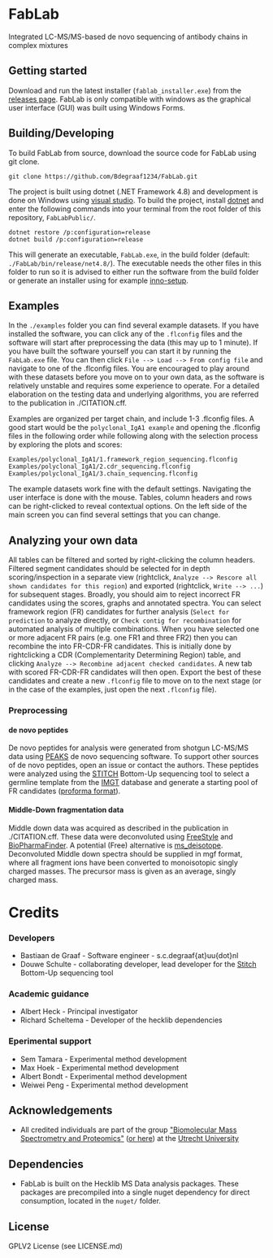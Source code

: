 # FabLab
Integrated LC-MS/MS-based de novo sequencing of antibody chains in complex mixtures

## Getting started
Download and run the latest installer (```fablab_installer.exe```) from the [releases page](https://github.com/Bdegraaf1234/FabLab/releases). FabLab is only compatible with windows as the graphical user interface (GUI) was built using Windows Forms.

## Building/Developing
To build FabLab from source, download the source code for FabLab using git clone.

```
git clone https://github.com/Bdegraaf1234/FabLab.git
```

The project is built using dotnet (.NET Framework 4.8) and development is done on Windows using [visual studio](https://visualstudio.microsoft.com/downloads/). To build the project, install [dotnet](https://dotnet.microsoft.com/download) and enter the following commands into your terminal from the root folder of this repository, ```FabLabPublic/```.

```
dotnet restore /p:configuration=release
dotnet build /p:configuration=release
```

This will generate an executable, ```FabLab.exe```, in the build folder (default: ```./FabLab/bin/release/net4.8/```). The executable needs the other files in this folder to run so it is advised to either run the software from the build folder or generate an installer using for example [inno-setup](https://jrsoftware.org/isdl.php).

## Examples
In the ```./examples``` folder you can find several example datasets. If you have installed the software, you can click any of the ```.flconfig``` files and the software will start after preprocessing the data (this may up to 1 minute). If you have built the software yourself you can start it by running the ```FabLab.exe``` file. You can then click ```File --> Load --> From config file``` and navigate to one of the .flconfig files. You are encouraged to play around with these datasets before you move on to your own data, as the software is relatively unstable and requires some experience to operate. For a detailed elaboration on the testing data and underlying algorithms, you are referred to the publication in ./CITATION.cff.

Examples are organized per target chain, and include 1-3 .flconfig files. A good start would be the ```polyclonal_IgA1 example``` and opening the .flconfig files in the following order while following along with the selection process by exploring the plots and scores:

```
Examples/polyclonal_IgA1/1.framework_region_sequencing.flconfig
Examples/polyclonal_IgA1/2.cdr_sequencing.flconfig
Examples/polyclonal_IgA1/3.chain_sequencing.flconfig
```

The example datasets work fine with the default settings. Navigating the user interface is done with the mouse. Tables, column headers and rows can be right-clicked to reveal contextual options. On the left side of the main screen you can find several settings that you can change. 

## Analyzing your own data
All tables can be filtered and sorted by right-clicking the column headers. Filtered segment candidates should be selected for in depth scoring/inspection in a separate view (rightclick, ```Analyze --> Rescore all shown candidates for this region```) and exported (rightclick, ```Write --> ...```) for subsequent stages. Broadly, you should aim to reject incorrect FR candidates using the scores, graphs and annotated spectra. You can select framework region (FR) candidates for further analysis (```Select for prediction``` to analyze directly, or ```Check contig for recombination``` for automated analysis of multiple combinations.
When you have selected one or more adjacent FR pairs (e.g. one FR1 and three FR2) then you can recombine the into FR-CDR-FR candidates. This is initially done by rightclicking a CDR (Complementarity Determining Region) table, and clicking ```Analyze --> Recombine adjacent checked candidates```. A new tab with scored FR-CDR-FR candidates will then open. Export the best of these candidates and create a new ```.flconfig``` file to move on to the next stage (or in the case of the examples, just open the next ```.flconfig``` file).

### Preprocessing
#### de novo peptides
De novo peptides for analysis were generated from shotgun LC-MS/MS data using [PEAKS](https://www.bioinfor.com/peaks-ab-software/) de novo sequencing software. To support other sources of de novo peptides, open an issue or contact the authors. These peptides were analyzed using the [STITCH](https://github.com/snijderlab/stitch/) Bottom-Up sequencing tool to select a germline template from the [IMGT](https://www.imgt.org/vquest/refseqh.html) database and generate a starting pool of FR candidates ([proforma format](https://www.psidev.info/proforma)).
#### Middle-Down fragmentation data
Middle down data was acquired as described in the publication in ./CITATION.cff. These data were deconvoluted using [FreeStyle](https://www.thermofisher.com/nl/en/home/technical-resources/technical-reference-library/mass-spectrometry-support-center/liquid-chromatography-mass-spectrometry-software-support/freestyle-software-support.html) and [BioPharmaFinder](https://www.thermofisher.com/nl/en/home/technical-resources/technical-reference-library/mass-spectrometry-support-center/liquid-chromatography-mass-spectrometry-software-support/biopharma-finder-software-support.html). A potential (Free) alternative is [ms_deisotope](https://github.com/mobiusklein/ms_deisotope). Deconvoluted Middle down spectra should be supplied in mgf format, where all fragment ions have been converted to monoisotopic singly charged masses. The precursor mass is given as an average, singly charged mass.

# Credits
### Developers
* Bastiaan de Graaf - Software engineer - s.c.degraaf{at}uu{dot}nl
* Douwe Schulte - collaborating developer, lead developer for the [Stitch](https://github.com/snijderlab/stitch/) Bottom-Up sequencing tool
### Academic guidance
* Albert Heck - Principal investigator
* Richard Scheltema - Developer of the hecklib dependencies
### Eperimental support
* Sem Tamara - Experimental method development
* Max Hoek - Experimental method development
* Albert Bondt - Experimental method development
* Weiwei Peng - Experimental method development

## Acknowledgements
* All credited individuals are part of the group ["Biomolecular Mass Spectrometry and Proteomics"](https://www.uu.nl/en/research/biomolecular-mass-spectrometry-and-proteomics) ([or here](https://www.hecklab.com/biomolecular-mass-spectrometry-and-proteomics/)) at the [Utrecht University](https://www.uu.nl/)

## Dependencies
- FabLab is built on the Hecklib MS Data analysis packages. These packages are precompiled into a single nuget dependency for direct consumption, located in the ```nuget/``` folder.

## License
GPLV2 License (see LICENSE.md)
